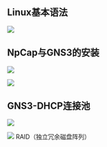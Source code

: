 ## Linux基本语法
![](https://ypic.oss-cn-hangzhou.aliyuncs.com/202210290851549.jpg)
## NpCap与GNS3的安装
![](https://ypic.oss-cn-hangzhou.aliyuncs.com/202210290856167.jpg)

![](https://ypic.oss-cn-hangzhou.aliyuncs.com/202210290856136.png)


## GNS3-DHCP连接池
![](https://ypic.oss-cn-hangzhou.aliyuncs.com/202210290857498.png)



![](https://ypic.oss-cn-hangzhou.aliyuncs.com/202210290902982.png)
RAID（独立冗余磁盘阵列）